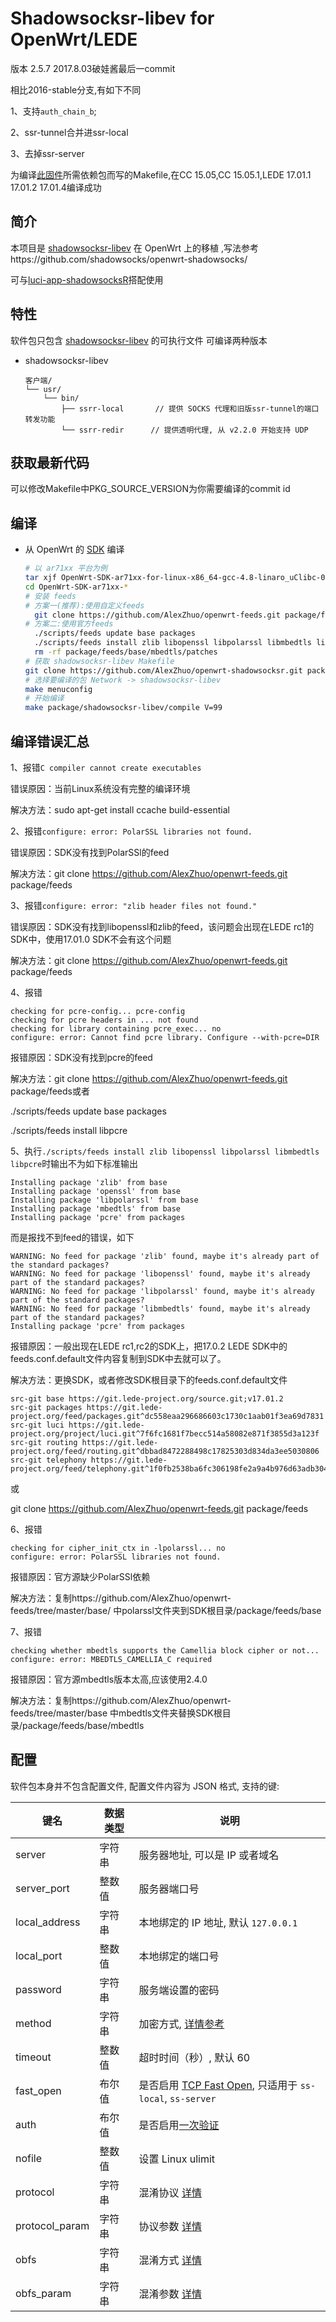 Shadowsocksr-libev for OpenWrt/LEDE
===
版本 2.5.7  2017.8.03破娃酱最后一commit

相比2016-stable分支,有如下不同

1、支持`auth_chain_b`;

2、ssr-tunnel合并进ssr-local

3、去掉ssr-server


为编译[此固件][O]所需依赖包而写的Makefile,在CC 15.05,CC 15.05.1,LEDE 17.01.1 17.01.2 17.01.4编译成功

简介
---

本项目是 [shadowsocksr-libev](https://github.com/shadowsocksr-backup/shadowsocksr-libev) 在 OpenWrt 上的移植 ,写法参考https://github.com/shadowsocks/openwrt-shadowsocks/

可与[luci-app-shadowsocksR](https://github.com/AlexZhuo/luci-app-shadowsocksR)搭配使用


特性
---

软件包只包含 [shadowsocksr-libev](https://github.com/shadowsocksr-backup/shadowsocksr-libev) 的可执行文件
可编译两种版本

 - shadowsocksr-libev

   ```
   客户端/
   └── usr/
       └── bin/
           ├── ssrr-local       // 提供 SOCKS 代理和旧版ssr-tunnel的端口转发功能
           └── ssrr-redir      // 提供透明代理, 从 v2.2.0 开始支持 UDP
   ```



获取最新代码
---
可以修改Makefile中PKG_SOURCE_VERSION为你需要编译的commit id

编译
---

 - 从 OpenWrt 的 [SDK][S] 编译

   ```bash
   # 以 ar71xx 平台为例
   tar xjf OpenWrt-SDK-ar71xx-for-linux-x86_64-gcc-4.8-linaro_uClibc-0.9.33.2.tar.bz2
   cd OpenWrt-SDK-ar71xx-*
   # 安装 feeds
   # 方案一(推荐):使用自定义feeds
     git clone https://github.com/AlexZhuo/openwrt-feeds.git package/feeds
   # 方案二:使用官方feeds
     ./scripts/feeds update base packages
     ./scripts/feeds install zlib libopenssl libpolarssl libmbedtls libpcre
     rm -rf package/feeds/base/mbedtls/patches
   # 获取 shadowsocksr-libev Makefile
   git clone https://github.com/AlexZhuo/openwrt-shadowsocksr.git package/shadowsocksr-libev
   # 选择要编译的包 Network -> shadowsocksr-libev
   make menuconfig
   # 开始编译
   make package/shadowsocksr-libev/compile V=99
   ```

编译错误汇总
---
1、报错`C compiler cannot create executables`

错误原因：当前Linux系统没有完整的编译环境

解决方法：sudo apt-get install ccache build-essential 


2、报错`configure: error: PolarSSL libraries not found.`

错误原因：SDK没有找到PolarSSl的feed

解决方法：git clone https://github.com/AlexZhuo/openwrt-feeds.git package/feeds


3、报错`configure: error: "zlib header files not found."`

错误原因：SDK没有找到libopenssl和zlib的feed，该问题会出现在LEDE rc1的SDK中，使用17.01.0 SDK不会有这个问题

解决方法：git clone https://github.com/AlexZhuo/openwrt-feeds.git package/feeds


4、报错
```
checking for pcre-config... pcre-config
checking for pcre headers in ... not found
checking for library containing pcre_exec... no
configure: error: Cannot find pcre library. Configure --with-pcre=DIR
```
报错原因：SDK没有找到pcre的feed

解决方法：git clone https://github.com/AlexZhuo/openwrt-feeds.git package/feeds或者

./scripts/feeds update base packages

./scripts/feeds install libpcre


5、执行`./scripts/feeds install zlib libopenssl libpolarssl libmbedtls libpcre`时输出不为如下标准输出
```
Installing package 'zlib' from base
Installing package 'openssl' from base
Installing package 'libpolarssl' from base
Installing package 'mbedtls' from base
Installing package 'pcre' from packages
```
而是报找不到feed的错误，如下
```
WARNING: No feed for package 'zlib' found, maybe it's already part of the standard packages?
WARNING: No feed for package 'libopenssl' found, maybe it's already part of the standard packages?
WARNING: No feed for package 'libpolarssl' found, maybe it's already part of the standard packages?
WARNING: No feed for package 'libmbedtls' found, maybe it's already part of the standard packages?
Installing package 'pcre' from packages
```

报错原因：一般出现在LEDE rc1,rc2的SDK上，把17.0.2 LEDE SDK中的feeds.conf.default文件内容复制到SDK中去就可以了。

解决方法：更换SDK，或者修改SDK根目录下的feeds.conf.default文件
```
src-git base https://git.lede-project.org/source.git;v17.01.2
src-git packages https://git.lede-project.org/feed/packages.git^dc558eaa296686603c1730c1aab01f3ea69d7831
src-git luci https://git.lede-project.org/project/luci.git^7f6fc1681f7becc514a58082e871f3855d3a123f
src-git routing https://git.lede-project.org/feed/routing.git^dbbad8472288498c17825303d834da3ee5030806
src-git telephony https://git.lede-project.org/feed/telephony.git^1f0fb2538ba6fc306198fe2a9a4b976d63adb304
```
或

git clone https://github.com/AlexZhuo/openwrt-feeds.git package/feeds


6、报错
```
checking for cipher_init_ctx in -lpolarssl... no
configure: error: PolarSSL libraries not found.
```
报错原因：官方源缺少PolarSSl依赖

解决方法：复制https://github.com/AlexZhuo/openwrt-feeds/tree/master/base/ 中polarssl文件夹到SDK根目录/package/feeds/base

7、报错
```
checking whether mbedtls supports the Camellia block cipher or not... configure: error: MBEDTLS_CAMELLIA_C required
```
报错原因：官方源mbedtls版本太高,应该使用2.4.0

解决方法：复制https://github.com/AlexZhuo/openwrt-feeds/tree/master/base 中mbedtls文件夹替换SDK根目录/package/feeds/base/mbedtls



配置
---

   软件包本身并不包含配置文件, 配置文件内容为 JSON 格式, 支持的键:

   键名           | 数据类型 | 说明
   ---------------|----------|-----------------------------------------------
   server         | 字符串   | 服务器地址, 可以是 IP 或者域名
   server_port    | 整数值   | 服务器端口号
   local_address  | 字符串   | 本地绑定的 IP 地址, 默认 `127.0.0.1`
   local_port     | 整数值   | 本地绑定的端口号
   password       | 字符串   | 服务端设置的密码
   method         | 字符串   | 加密方式, [详情参考][E]
   timeout        | 整数值   | 超时时间（秒）, 默认 60
   fast_open      | 布尔值   | 是否启用 [TCP Fast Open][F], 只适用于 `ss-local`, `ss-server`
   auth           | 布尔值   | 是否启用[一次验证][A]
   nofile         | 整数值   | 设置 Linux ulimit
   protocol       | 字符串   | 混淆协议 [详情][N]
   protocol_param | 字符串   | 协议参数 [详情][N]
   obfs           | 字符串   | 混淆方式 [详情][N]
   obfs_param     | 字符串   | 混淆参数 [详情][N]
   
  [1]: https://github.com/shadowsocksr/shadowsocksr-libev
  [2]: https://bintray.com/aa65535/opkg/shadowsocks-libev/_latestVersion "预编译 IPK 下载"
  [B]: https://api.bintray.com/packages/aa65535/opkg/shadowsocks-libev/images/download.svg
  [3]: https://github.com/shadowsocks/luci-app-shadowsocks
  [A]: https://shadowsocks.org/en/spec/one-time-auth.html
  [E]: https://github.com/shadowsocks/luci-app-shadowsocks/wiki/Encrypt-method
  [F]: https://github.com/shadowsocks/shadowsocks/wiki/TCP-Fast-Open
  [S]: https://wiki.openwrt.org/doc/howto/obtain.firmware.sdk
  [M]: https://www.multipath-tcp.org/
  [N]: https://github.com/breakwa11/shadowsocks-rss/blob/master/ssr.md
  [O]: http://www.right.com.cn/forum/thread-198649-1-1.html
  [P]: https://github.com/AlexZhuo/luci-app-shadowsocksR
